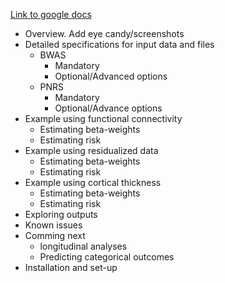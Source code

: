 [Link to google docs](https://docs.google.com/document/d/1BeYNaNH1ITZRLiOVYvXqz5pBjUQThot40O_G7BUGItw/edit?usp=sharing)

- Overview. Add eye candy/screenshots
- Detailed specifications for input data and files
    - BWAS
        - Mandatory
        - Optional/Advanced options
    - PNRS
        - Mandatory
        - Optional/Advance options
- Example using functional connectivity
    - Estimating beta-weights
    - Estimating risk
- Example using residualized data
    - Estimating beta-weights
    - Estimating risk
- Example using cortical thickness
    - Estimating beta-weights
    - Estimating risk
- Exploring outputs
- Known issues
- Comming next
    - longitudinal analyses
    - Predicting categorical outcomes
- Installation and set-up